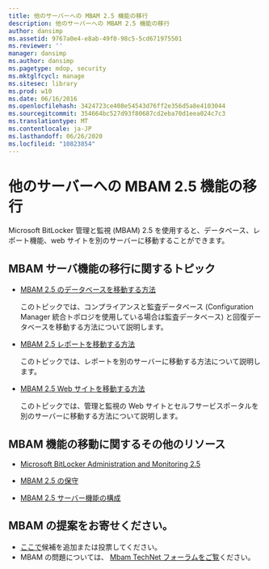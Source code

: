 ```yaml
---
title: 他のサーバーへの MBAM 2.5 機能の移行
description: 他のサーバーへの MBAM 2.5 機能の移行
author: dansimp
ms.assetid: 9767a0e4-e8ab-49f0-98c5-5cd671975501
ms.reviewer: ''
manager: dansimp
ms.author: dansimp
ms.pagetype: mdop, security
ms.mktglfcycl: manage
ms.sitesec: library
ms.prod: w10
ms.date: 06/16/2016
ms.openlocfilehash: 3424723ce408e54543d76ff2e356d5a8e4103044
ms.sourcegitcommit: 354664bc527d93f80687cd2eba70d1eea024c7c3
ms.translationtype: MT
ms.contentlocale: ja-JP
ms.lasthandoff: 06/26/2020
ms.locfileid: "10823854"
---
```

# 他のサーバーへの MBAM 2.5 機能の移行


Microsoft BitLocker 管理と監視 (MBAM) 2.5 を使用すると、データベース、レポート機能、web サイトを別のサーバーに移動することができます。

## MBAM サーバ機能の移行に関するトピック


-   [MBAM 2.5 のデータベースを移動する方法](how-to-move-the-mbam-25-databases.md)

    このトピックでは、コンプライアンスと監査データベース (Configuration Manager 統合トポロジを使用している場合は監査データベース) と回復データベースを移動する方法について説明します。

-   [MBAM 2.5 レポートを移動する方法](how-to-move-the-mbam-25-reports.md)

    このトピックでは、レポートを別のサーバーに移動する方法について説明します。

-   [MBAM 2.5 Web サイトを移動する方法](how-to-move-the-mbam-25-websites.md)

    このトピックでは、管理と監視の Web サイトとセルフサービスポータルを別のサーバーに移動する方法について説明します。

## <a href="" id="other-resources-for-moving-mbam-features-"></a>MBAM 機能の移動に関するその他のリソース


-   [Microsoft BitLocker Administration and Monitoring 2.5](index.md)

-   [MBAM 2.5 の保守](maintaining-mbam-25.md)

-   [MBAM 2.5 サーバー機能の構成](configuring-the-mbam-25-server-features.md)

## MBAM の提案をお寄せください。
- [ここで](http://mbam.uservoice.com/forums/268571-microsoft-bitlocker-administration-and-monitoring)候補を追加または投票してください。 
- MBAM の問題については、 [Mbam TechNet フォーラムをご覧](https://social.technet.microsoft.com/Forums/home?forum=mdopmbam)ください。

 

 





